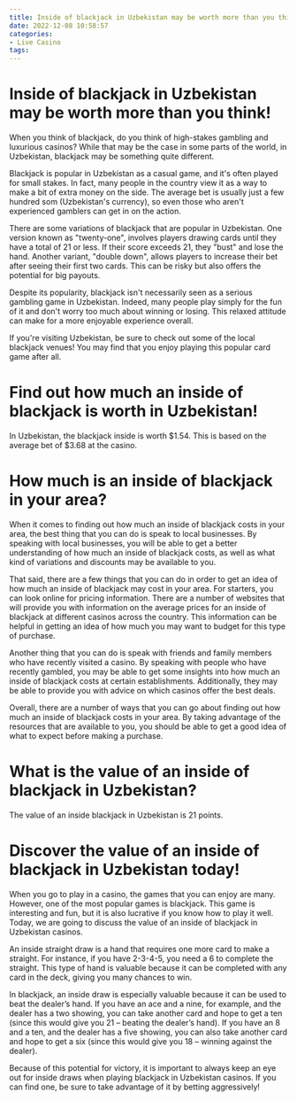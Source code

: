 ```yaml
---
title: Inside of blackjack in Uzbekistan may be worth more than you think!
date: 2022-12-08 10:58:57
categories:
- Live Casino
tags:
---
```



#  Inside of blackjack in Uzbekistan may be worth more than you think!

When you think of blackjack, do you think of high-stakes gambling and luxurious casinos? While that may be the case in some parts of the world, in Uzbekistan, blackjack may be something quite different.

Blackjack is popular in Uzbekistan as a casual game, and it's often played for small stakes. In fact, many people in the country view it as a way to make a bit of extra money on the side. The average bet is usually just a few hundred som (Uzbekistan's currency), so even those who aren't experienced gamblers can get in on the action.

There are some variations of blackjack that are popular in Uzbekistan. One version known as "twenty-one", involves players drawing cards until they have a total of 21 or less. If their score exceeds 21, they "bust" and lose the hand. Another variant, "double down", allows players to increase their bet after seeing their first two cards. This can be risky but also offers the potential for big payouts.

Despite its popularity, blackjack isn't necessarily seen as a serious gambling game in Uzbekistan. Indeed, many people play simply for the fun of it and don't worry too much about winning or losing. This relaxed attitude can make for a more enjoyable experience overall.

If you're visiting Uzbekistan, be sure to check out some of the local blackjack venues! You may find that you enjoy playing this popular card game after all.

#  Find out how much an inside of blackjack is worth in Uzbekistan!

In Uzbekistan, the blackjack inside is worth $1.54. This is based on the average bet of $3.68 at the casino.

#  How much is an inside of blackjack in your area?

When it comes to finding out how much an inside of blackjack costs in your area, the best thing that you can do is speak to local businesses. By speaking with local businesses, you will be able to get a better understanding of how much an inside of blackjack costs, as well as what kind of variations and discounts may be available to you.

That said, there are a few things that you can do in order to get an idea of how much an inside of blackjack may cost in your area. For starters, you can look online for pricing information. There are a number of websites that will provide you with information on the average prices for an inside of blackjack at different casinos across the country. This information can be helpful in getting an idea of how much you may want to budget for this type of purchase.

Another thing that you can do is speak with friends and family members who have recently visited a casino. By speaking with people who have recently gambled, you may be able to get some insights into how much an inside of blackjack costs at certain establishments. Additionally, they may be able to provide you with advice on which casinos offer the best deals.

Overall, there are a number of ways that you can go about finding out how much an inside of blackjack costs in your area. By taking advantage of the resources that are available to you, you should be able to get a good idea of what to expect before making a purchase.

#  What is the value of an inside of blackjack in Uzbekistan?

The value of an inside blackjack in Uzbekistan is 21 points.

#  Discover the value of an inside of blackjack in Uzbekistan today!

When you go to play in a casino, the games that you can enjoy are many. However, one of the most popular games is blackjack. This game is interesting and fun, but it is also lucrative if you know how to play it well. Today, we are going to discuss the value of an inside of blackjack in Uzbekistan casinos.

An inside straight draw is a hand that requires one more card to make a straight. For instance, if you have 2-3-4-5, you need a 6 to complete the straight. This type of hand is valuable because it can be completed with any card in the deck, giving you many chances to win.

In blackjack, an inside draw is especially valuable because it can be used to beat the dealer’s hand. If you have an ace and a nine, for example, and the dealer has a two showing, you can take another card and hope to get a ten (since this would give you 21 – beating the dealer’s hand). If you have an 8 and a ten, and the dealer has a five showing, you can also take another card and hope to get a six (since this would give you 18 – winning against the dealer).

Because of this potential for victory, it is important to always keep an eye out for inside draws when playing blackjack in Uzbekistan casinos. If you can find one, be sure to take advantage of it by betting aggressively!